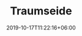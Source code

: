 ---
title: "Traumseide"
date: 2019-10-17T11:22:16+06:00
draft: false
categories: "atelier-zitron"
tags: ["Maulbeerseide"]
nadels: ["2,5","3,0", "3,5"]
nadel: "2,0-3,5" 
laenge: "800m"	


# meta description
description : "100% Maulbeerhaspelseide"

# Farben
farben : "053|050|052|054|051|055|034|041|040|038|001|002|003|004|005|008|011|020|024|057|056|059|058"

# product Price
dprice: "32,95"
price: "32.95"
priceBefore: ""
menge: "100g"

# Product Short Description
shortDescription: "100% Maulbeerhaspelseide, toll für Tücher, Sommerstrick, als Beilaufgarn "

#product ID
productID: "1005"

# type must be "products"
type: "products"

# type must be "products"
brand: "Atelier Zitron"
img: "/images/products/atelier-zitron/traumseide-1.jpg"    

# product Images
# first image will be shown in the product page
images:
  - "/images/products/atelier-zitron/traumseide-1.jpg"
  - "/images/products/atelier-zitron/traumseide-2.jpg"
  - "/images/products/atelier-zitron/traumseide-3.jpg"

# product colors
farbimages:
- farbimg: "/images/farben/atelier-zitron/traumseide/traumseide_4603_053_1.jpg"
  farbtitle: "053"
- farbimg: "/images/farben/atelier-zitron/traumseide/traumseide_4610_050_1.jpg"
  farbtitle: "050"
- farbimg: "/images/farben/atelier-zitron/traumseide/traumseide_4612_052_1.jpg"
  farbtitle: "052"
- farbimg: "/images/farben/atelier-zitron/traumseide/traumseide_4620_054_1.jpg"
  farbtitle: "054"
- farbimg: "/images/farben/atelier-zitron/traumseide/traumseide_4623_051_1.jpg"
  farbtitle: "051"
- farbimg: "/images/farben/atelier-zitron/traumseide/traumseide_4631_055_1.jpg"
  farbtitle: "055"
- farbimg: "/images/farben/atelier-zitron/traumseide/traumseide_7146_034_1.jpg"
  farbtitle: "034"
- farbimg: "/images/farben/atelier-zitron/traumseide/traumseide_7147_041_1.jpg"
  farbtitle: "041"
- farbimg: "/images/farben/atelier-zitron/traumseide/traumseide_7177_040_1.jpg"
  farbtitle: "040"
- farbimg: "/images/farben/atelier-zitron/traumseide/traumseide_7181_038_1.jpg"
  farbtitle: "038"
- farbimg: "/images/farben/atelier-zitron/traumseide/traumseide_8926_001_1.jpg"
  farbtitle: "001"
- farbimg: "/images/farben/atelier-zitron/traumseide/traumseide_8932_002_1.jpg"
  farbtitle: "002"
- farbimg: "/images/farben/atelier-zitron/traumseide/traumseide_8934_003_1.jpg"
  farbtitle: "003"
- farbimg: "/images/farben/atelier-zitron/traumseide/traumseide_8940_004_1.jpg"
  farbtitle: "004"
- farbimg: "/images/farben/atelier-zitron/traumseide/traumseide_8942_005_1.jpg"
  farbtitle: "005"
- farbimg: "/images/farben/atelier-zitron/traumseide/traumseide_8956_008_1.jpg"
  farbtitle: "008"
- farbimg: "/images/farben/atelier-zitron/traumseide/traumseide_8966_011_1.jpg"
  farbtitle: "011"
- farbimg: "/images/farben/atelier-zitron/traumseide/traumseide_8996_020_1.jpg"
  farbtitle: "020"
- farbimg: "/images/farben/atelier-zitron/traumseide/traumseide_9012_024_1.jpg"
  farbtitle: "024"
- farbimg: "/images/farben/atelier-zitron/traumseide/Traumseide_9825_057_1.jpg"
  farbtitle: "057"
- farbimg: "/images/farben/atelier-zitron/traumseide/Traumseide_9828_056_1.jpg"
  farbtitle: "056"
- farbimg: "/images/farben/atelier-zitron/traumseide/Traumseide_9831_059_1.jpg"
  farbtitle: "059"
- farbimg: "/images/farben/atelier-zitron/traumseide/Traumseide_9836_058_1.jpg"
  farbtitle: "058"
---